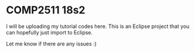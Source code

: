 # COMP2511 18s2

I will be uploading my tutorial codes here. This is an Eclipse project that
you can hopefully just import to Eclipse.

Let me know if there are any issues :)
